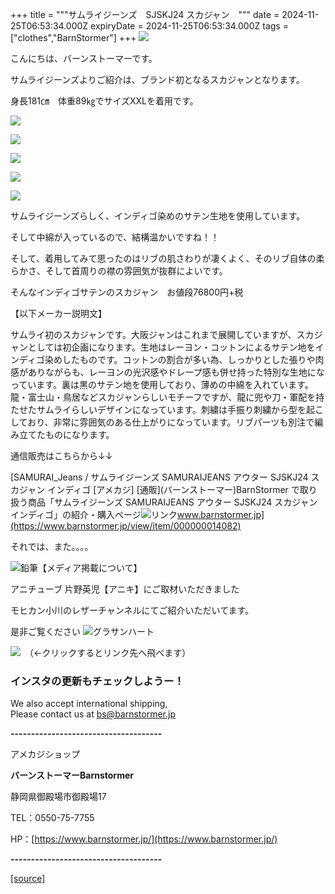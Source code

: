+++
title = """サムライジーンズ　SJSKJ24 スカジャン　"""
date = 2024-11-25T06:53:34.000Z
expiryDate = 2024-11-25T06:53:34.000Z
tags = ["clothes","BarnStormer"]
+++
[![](https://stat.ameba.jp/user_images/20231023/16/barnstormer-go/b2/03/p/o0420015015354743273.png)](https://ameblo.jp/barnstormer-go/entry-12825670498.html)

こんにちは、バーンストーマーです。

サムライジーンズよりご紹介は、ブランド初となるスカジャンとなります。

身長181㎝　体重89㎏でサイズXXLを着用です。

[![](https://stat.ameba.jp/user_images/20241125/15/barnstormer-go/ed/46/j/o0466070015514148904.jpg)](https://stat.ameba.jp/user_images/20241125/15/barnstormer-go/ed/46/j/o0466070015514148904.jpg)

[![](https://stat.ameba.jp/user_images/20241125/15/barnstormer-go/1b/53/j/o0466070015514148905.jpg)](https://stat.ameba.jp/user_images/20241125/15/barnstormer-go/1b/53/j/o0466070015514148905.jpg)

[![](https://stat.ameba.jp/user_images/20241125/15/barnstormer-go/c2/d0/j/o0466070015514148907.jpg)](https://stat.ameba.jp/user_images/20241125/15/barnstormer-go/c2/d0/j/o0466070015514148907.jpg)

[![](https://stat.ameba.jp/user_images/20241125/15/barnstormer-go/0f/4c/j/o0466070015514148909.jpg)](https://stat.ameba.jp/user_images/20241125/15/barnstormer-go/0f/4c/j/o0466070015514148909.jpg)

[![](https://stat.ameba.jp/user_images/20241125/15/barnstormer-go/30/06/j/o0466070015514148912.jpg)](https://stat.ameba.jp/user_images/20241125/15/barnstormer-go/30/06/j/o0466070015514148912.jpg)

サムライジーンズらしく、インディゴ染めのサテン生地を使用しています。

そして中綿が入っているので、結構温かいですね！！

そして、着用してみて思ったのはリブの肌さわりが凄くよく、そのリブ自体の柔らかさ、そして首周りの襟の雰囲気が抜群によいです。

そんなインディゴサテンのスカジャン　お値段76800円+税

【以下メーカー説明文】

サムライ初のスカジャンです。大阪ジャンはこれまで展開していますが、スカジャンとしては初企画になります。生地はレーヨン・コットンによるサテン地をインディゴ染めしたものです。コットンの割合が多い為、しっかりとした張りや肉感がありながらも、レーヨンの光沢感やドレープ感も併せ持った特別な生地になっています。裏は黒のサテン地を使用しており、薄めの中綿を入れています。龍・富士山・鳥居などスカジャンらしいモチーフですが、龍に兜や刀・軍配を持たせたサムライらしいデザインになっています。刺繍は手振り刺繍から型を起こしており、非常に雰囲気のある仕上がりになっています。リブパーツも別注で編み立てたものになります。

通信販売はこちらから↓↓

[SAMURAI\_Jeans / サムライジーンズ SAMURAIJEANS アウター SJSKJ24 スカジャン インディゴ \[アメカジ\] \[通販\](バーンストーマー)BarnStormer で取り扱う商品「サムライジーンズ SAMURAIJEANS アウター SJSKJ24 スカジャン インディゴ」の紹介・購入ページ![リンク](https://c.stat100.ameba.jp/ameblo/symbols/v3.20.0/svg/gray/editor_link.svg)www.barnstormer.jp](https://www.barnstormer.jp/view/item/000000014082)

それでは、また。。。。

![鉛筆](https://stat100.ameba.jp/blog/ucs/img/char/char3/519.png)【メディア掲載について】

アニチューブ 片野英児【アニキ】にご取材いただきました

モヒカン小川のレザーチャンネルにてご紹介いただいてます。

是非ご覧ください ![グラサンハート](https://stat100.ameba.jp/blog/ucs/img/char/char3/148.png)

[![](https://stat.ameba.jp/user_images/20230412/16/barnstormer-go/6a/23/p/o0108010815269242493.png)](https://www.instagram.com/barnstormer_daily/)　（←クリックするとリンク先へ飛べます）

### インスタの更新もチェックしようー！

We also accept international shipping,  
Please contact us at bs@barnstormer.jp

**\-------------------------------------**

アメカジショップ

**バーンストーマーBarnstormer**

静岡県御殿場市御殿場17

TEL：0550-75-7755

HP：[https://www.barnstormer.jp/](https://www.barnstormer.jp/)

**\-------------------------------------**

[[source]](https://ameblo.jp/barnstormer-go/entry-12876312566.html)
